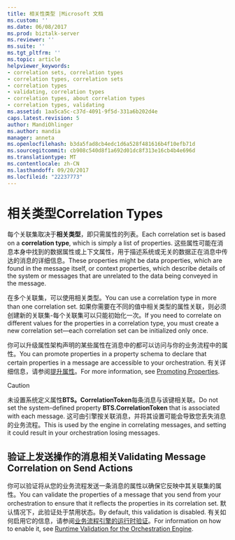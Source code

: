 ```yaml
---
title: 相关性类型 |Microsoft 文档
ms.custom: ''
ms.date: 06/08/2017
ms.prod: biztalk-server
ms.reviewer: ''
ms.suite: ''
ms.tgt_pltfrm: ''
ms.topic: article
helpviewer_keywords:
- correlation sets, correlation types
- correlation types, correlation sets
- correlation types
- validating, correlation types
- correlation types, about correlation types
- correlation types, validating
ms.assetid: 1aa5ca5c-c37d-4091-9f5d-331a6b202d4e
caps.latest.revision: 5
author: MandiOhlinger
ms.author: mandia
manager: anneta
ms.openlocfilehash: b3da5fad8cb4edc1d6a528f481616b4f10efb71d
ms.sourcegitcommit: cb908c540d8f1a692d01dc8f313e16cb4b4e696d
ms.translationtype: MT
ms.contentlocale: zh-CN
ms.lasthandoff: 09/20/2017
ms.locfileid: "22237773"
---
```

# <a name="correlation-types"></a><span data-ttu-id="8f38c-102">相关类型</span><span class="sxs-lookup"><span data-stu-id="8f38c-102">Correlation Types</span></span>
<span data-ttu-id="8f38c-103">每个关联集取决于**相关类型**，即只需属性的列表。</span><span class="sxs-lookup"><span data-stu-id="8f38c-103">Each correlation set is based on a **correlation type**, which is simply a list of properties.</span></span> <span data-ttu-id="8f38c-104">这些属性可能在消息本身中找到的数据属性或上下文属性，用于描述系统或无关的数据正在消息中传达的消息的详细信息。</span><span class="sxs-lookup"><span data-stu-id="8f38c-104">These properties might be data properties, which are found in the message itself, or context properties, which describe details of the system or messages that are unrelated to the data being conveyed in the message.</span></span>  
  
 <span data-ttu-id="8f38c-105">在多个关联集，可以使用相关类型。</span><span class="sxs-lookup"><span data-stu-id="8f38c-105">You can use a correlation type in more than one correlation set.</span></span> <span data-ttu-id="8f38c-106">如果你需要在不同的值中相关类型的属性关联，则必须创建新的关联集-每个关联集可以只能初始化一次。</span><span class="sxs-lookup"><span data-stu-id="8f38c-106">If you need to correlate on different values for the properties in a correlation type, you must create a new correlation set—each correlation set can be initialized only once.</span></span>  
  
 <span data-ttu-id="8f38c-107">你可以升级属性架构声明的某些属性在消息中的都可以访问与你的业务流程中的属性。</span><span class="sxs-lookup"><span data-stu-id="8f38c-107">You can promote properties in a property schema to declare that certain properties in a message are accessible to your orchestration.</span></span> <span data-ttu-id="8f38c-108">有关详细信息，请参阅[提升属性](../core/promoting-properties.md)。</span><span class="sxs-lookup"><span data-stu-id="8f38c-108">For more information, see [Promoting Properties](../core/promoting-properties.md).</span></span>  
  
> [!CAUTION]
>  <span data-ttu-id="8f38c-109">未设置系统定义属性**BTS。CorrelationToken**每条消息与该键相关联。</span><span class="sxs-lookup"><span data-stu-id="8f38c-109">Do not set the system-defined property **BTS.CorrelationToken** that is associated with each message.</span></span> <span data-ttu-id="8f38c-110">这可由引擎按关联消息，并将其设置可能会导致您丢失消息的业务流程。</span><span class="sxs-lookup"><span data-stu-id="8f38c-110">This is used by the engine in correlating messages, and setting it could result in your orchestration losing messages.</span></span>  
  
## <a name="validating-message-correlation-on-send-actions"></a><span data-ttu-id="8f38c-111">验证上发送操作的消息相关</span><span class="sxs-lookup"><span data-stu-id="8f38c-111">Validating Message Correlation on Send Actions</span></span>  
 <span data-ttu-id="8f38c-112">你可以验证将从您的业务流程发送一条消息的属性以确保它反映中其关联集的属性。</span><span class="sxs-lookup"><span data-stu-id="8f38c-112">You can validate the properties of a message that you send from your orchestration to ensure that it reflects the properties in its correlation set.</span></span> <span data-ttu-id="8f38c-113">默认情况下，此验证处于禁用状态。</span><span class="sxs-lookup"><span data-stu-id="8f38c-113">By default, this validation is disabled.</span></span> <span data-ttu-id="8f38c-114">有关如何启用它的信息，请参阅[业务流程引擎的运行时验证](../core/runtime-validation-for-the-orchestration-engine.md)。</span><span class="sxs-lookup"><span data-stu-id="8f38c-114">For information on how to enable it, see [Runtime Validation for the Orchestration Engine](../core/runtime-validation-for-the-orchestration-engine.md).</span></span>